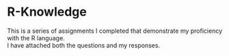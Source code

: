 # R-Knowledge
This is a series of assignments I completed that demonstrate my proficiency with the R language.   
I have attached both the questions and my responses. 
